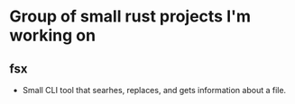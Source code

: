 # Group of small rust projects I'm working on

## fsx 
- Small CLI tool that searhes, replaces, and gets information about a file.
